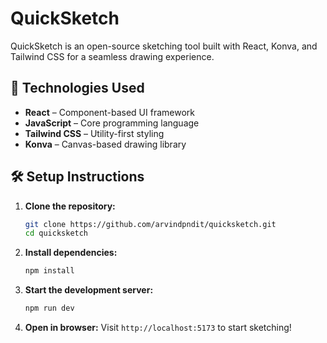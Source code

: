# QuickSketch

QuickSketch is an open-source sketching tool built with React, Konva, and Tailwind CSS for a seamless drawing experience.

## 🚀 Technologies Used

- **React** – Component-based UI framework
- **JavaScript** – Core programming language
- **Tailwind CSS** – Utility-first styling
- **Konva** – Canvas-based drawing library

## 🛠️ Setup Instructions

1. **Clone the repository:**

   ```sh
   git clone https://github.com/arvindpndit/quicksketch.git
   cd quicksketch
   ```

2. **Install dependencies:**

   ```sh
   npm install
   ```

3. **Start the development server:**

   ```sh
   npm run dev
   ```

4. **Open in browser:**
   Visit `http://localhost:5173` to start sketching!

